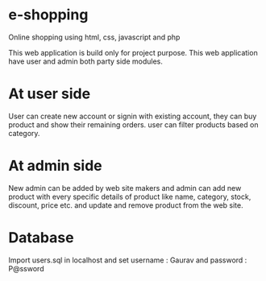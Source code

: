 # e-shopping
Online shopping using html, css, javascript and php

This web application is build only for project purpose. This web application have user and admin both party side modules.

# At user side
User can create new account or signin with existing account, they can buy product and show their remaining orders. user can filter products based on category.

# At admin side 
New admin can be added by web site makers and admin can add new product with every specific details of product like name, category, stock, discount, price etc. and update and remove product from the web site.

# Database
Import users.sql in localhost
and 
set username : Gaurav and password : P@ssword
